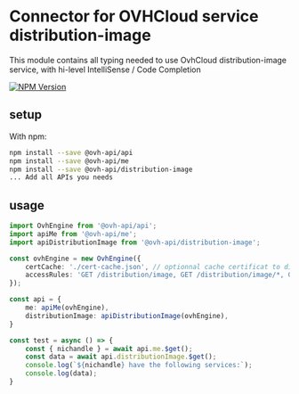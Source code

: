 # Connector for OVHCloud service distribution-image

This module contains all typing needed to use OvhCloud distribution-image service, with hi-level IntelliSense / Code Completion

[![NPM Version](https://img.shields.io/npm/v/@ovh-api/distribution-image.svg?style=flat)](https://www.npmjs.org/package/@ovh-api/distribution-image)

## setup

With npm:
````bash
npm install --save @ovh-api/api
npm install --save @ovh-api/me
npm install --save @ovh-api/distribution-image
... Add all APIs you needs
````

## usage

````typescript
import OvhEngine from '@ovh-api/api';
import apiMe from '@ovh-api/me';
import apiDistributionImage from '@ovh-api/distribution-image';

const ovhEngine = new OvhEngine({ 
    certCache: './cert-cache.json', // optionnal cache certificat to disk
    accessRules: 'GET /distribution/image, GET /distribution/image/*, GET /me', // optionnal limit the requested privileges.
});

const api = {
    me: apiMe(ovhEngine),
    distributionImage: apiDistributionImage(ovhEngine),
}

const test = async () => {
    const { nichandle } = await api.me.$get();
    const data = await api.distributionImage.$get();
    console.log(`${nichandle} have the following services:`);
    console.log(data);
}

````